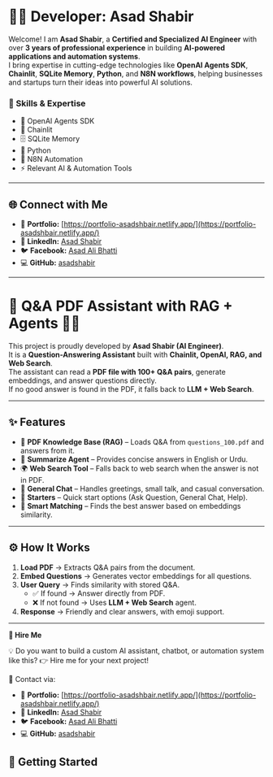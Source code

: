 # 👨‍💻 Developer: **Asad Shabir**  

Welcome! I am **Asad Shabir**, a **Certified and Specialized AI Engineer** with over **3 years of professional experience** in building **AI-powered applications and automation systems**.  
I bring expertise in cutting-edge technologies like **OpenAI Agents SDK**, **Chainlit**, **SQLite Memory**, **Python**, and **N8N workflows**, helping businesses and startups turn their ideas into powerful AI solutions.  

### 🌟 Skills & Expertise  
- 🤖 OpenAI Agents SDK  
- 🔗 Chainlit  
- 🗄️ SQLite Memory  
- 🐍 Python  
- 🔄 N8N Automation  
- ⚡ Relevant AI & Automation Tools  

---

## 🌐 Connect with Me  

- 📂 **Portfolio:** [https://portfolio-asadshbair.netlify.app/](https://portfolio-asadshbair.netlify.app/)  
- 💼 **LinkedIn:** [Asad Shabir](https://www.linkedin.com/in/asad-shabir-programmer110/)  
- 🐦 **Facebook:** [Asad Ali Bhatti](https://www.facebook.com/Asadalibhatti110)  
- 💻 **GitHub:** [asadshabir](https://github.com/asadshabir)  

---

# 📘 Q&A PDF Assistant with RAG + Agents 🤖📄  

This project is proudly developed by **Asad Shabir (AI Engineer)**.  
It is a **Question-Answering Assistant** built with **Chainlit, OpenAI, RAG, and Web Search**.  
The assistant can read a **PDF file with 100+ Q&A pairs**, generate embeddings, and answer questions directly.  
If no good answer is found in the PDF, it falls back to **LLM + Web Search**.  

---

## ✨ Features  
- 📄 **PDF Knowledge Base (RAG)** – Loads Q&A from `questions_100.pdf` and answers from it.  
- 🤖 **Summarize Agent** – Provides concise answers in English or Urdu.  
- 🌍 **Web Search Tool** – Falls back to web search when the answer is not in PDF.  
- 💬 **General Chat** – Handles greetings, small talk, and casual conversation.  
- 🎯 **Starters** – Quick start options (Ask Question, General Chat, Help).  
- 🔎 **Smart Matching** – Finds the best answer based on embeddings similarity.  

---

## ⚙️ How It Works  
1. **Load PDF** → Extracts Q&A pairs from the document.  
2. **Embed Questions** → Generates vector embeddings for all questions.  
3. **User Query** → Finds similarity with stored Q&A.  
   - ✅ If found → Answer directly from PDF.  
   - ❌ If not found → Uses **LLM + Web Search** agent.  
4. **Response** → Friendly and clear answers, with emoji support.  

---

**🤝 Hire Me**

💡 Do you want to build a custom AI assistant, chatbot, or automation system like this?
👉 Hire me for your next project!

📩 Contact via:
- 📂 **Portfolio:** [https://portfolio-asadshbair.netlify.app/](https://portfolio-asadshbair.netlify.app/)  
- 💼 **LinkedIn:** [Asad Shabir](https://www.linkedin.com/in/asad-shabir-programmer110/)  
- 🐦 **Facebook:** [Asad Ali Bhatti](https://www.facebook.com/Asadalibhatti110)  
- 💻 **GitHub:** [asadshabir](https://github.com/asadshabir)  

## 🚀 Getting Started  